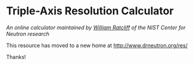 # Triple-Axis Resolution Calculator

<em>An online calculator maintained by [William Ratcliff](mailto:william.ratcliff@nist.gov) of the NIST Center for Neutron research</em>

This resource has moved to a new home at <http://www.drneutron.org/res/>

Thanks!
